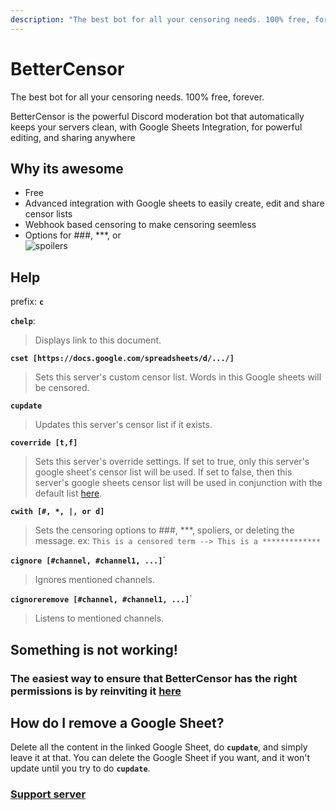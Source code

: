 ```yaml
---
description: "The best bot for all your censoring needs. 100% free, forever. BetterCensor is the powerful Discord moderation bot that automatically keeps your servers clean, with Google Sheets Integration, for powerful editing, and sharing anywhere."
---
```


# BetterCensor

<div class="text-xl">The best bot for all your censoring needs. 100% free, forever.</div>

BetterCensor is the powerful Discord moderation bot that automatically keeps your servers clean, with Google Sheets Integration, for powerful editing, and sharing anywhere

## Why its awesome
- Free
- Advanced integration with Google sheets to easily create, edit and share censor lists
- Webhook based censoring to make censoring seemless
- Options for ###, \*\*\*, or  
![spoilers](https://cdn.discordapp.com/attachments/854799058144854059/859471285705113620/ezgif-2-80ca74867615.gif)


## Help
prefix: **`c`**

**`chelp`**:
> Displays link to this document.
> 
**`cset [https://docs.google.com/spreadsheets/d/.../]`**
> Sets this server's custom censor list. Words in this Google sheets will be censored.

**`cupdate`**
> Updates this server's censor list if it exists.

**`coverride [t,f]`**
> Sets this server's override settings.
> If set to true, only this server's google sheet's censor list will be used.
> If set to false, then this server's google sheets censor list will be used in conjunction with the default list [here](https://raw.githubusercontent.com/thymedev/censor-bot/master/DefaultList.json).

**`cwith [#, *, |, or d]`**
> Sets the censoring options to ###, ***, spoliers, or deleting the message.
> ex: `This is a censored term --> This is a *************`

**`cignore [#channel, #channel1, ...]`**`
> Ignores mentioned channels.


**`cignoreremove [#channel, #channel1, ...]`**`
> Listens to mentioned channels.


## Something is not working!
### The easiest way to ensure that BetterCensor has the right permissions is by reinviting it [here](https://discord.com/api/oauth2/authorize?client_id=859265696076791819&permissions=537259120&scope=bot)

## How do I remove a Google Sheet?
Delete all the content in the linked Google Sheet, do **`cupdate`**, and simply leave it at that. You can delete the Google Sheet if you want, and it won't update until you try to do **`cupdate`**.

### [Support server](https://thymedev.github.io/discord)
